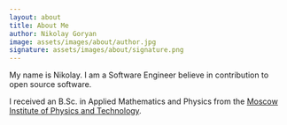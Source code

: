```yaml
---
layout: about
title: About Me
author: Nikolay Goryan
image: assets/images/about/author.jpg
signature: assets/images/about/signature.png
---
```

My name is Nikolay. I am a Software Engineer believe in contribution to open source software.

I received an B.Sc. in Applied Mathematics and Physics from the [Moscow Institute of Physics and Technology](https://mipt.ru/english/).

